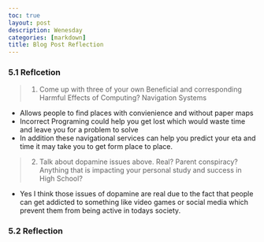 ```yaml
---
toc: true
layout: post
description: Wenesday 
categories: [markdown]
title: Blog Post Reflection 
---
```

### 5.1 Reflcetion 
> 1. Come up with three of your own Beneficial and corresponding Harmful Effects of Computing?
> Navigation Systems
- Allows people to find places with convienience and without paper maps 
- Incorrect Programing could help you get lost which would waste time and leave you for a problem to solve 
- In addition these navigational services can help you predict your eta and time it may take you to get form place to place. 

> 2. Talk about dopamine issues above. Real? Parent conspiracy? Anything that is impacting your personal study and success in High School?
- Yes I think those issues of dopamine are real due to the fact that people can get addicted to something like video games or social media  which prevent them from being active in todays society. 

### 5.2 Reflection

